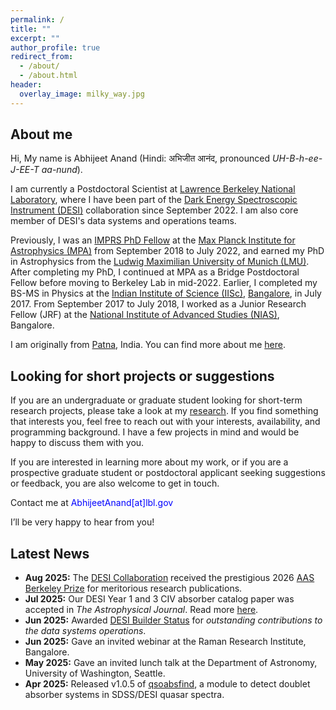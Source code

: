 ```yaml
---
permalink: /
title: ""
excerpt: ""
author_profile: true
redirect_from:
  - /about/
  - /about.html
header:
  overlay_image: milky_way.jpg
---
```

<!--
<figure style="width: 350px" class="align-right">
  <img src="/images/DrummondFieldingPhoto.JPG" alt="">
  <figcaption>It's me!</figcaption>
</figure>  -->

## About me

Hi, My name is Abhijeet Anand (Hindi: अभिजीत आनंद, pronounced *UH-B-h-ee-J-EE-T aa-nund*).  

I am currently a Postdoctoral Scientist at [Lawrence Berkeley National Laboratory](https://en.wikipedia.org/wiki/Lawrence_Berkeley_National_Laboratory), where I have been part of the [Dark Energy Spectroscopic Instrument (DESI)](https://www.desi.lbl.gov/) collaboration since September 2022. I am also core member of DESI's data systems and operations teams.

Previously, I was an [IMPRS PhD Fellow](https://www.imprs-astro.mpg.de/content/student-class-2018-2021.html) at the [Max Planck Institute for Astrophysics (MPA)](https://www.mpa-garching.mpg.de/) from September 2018 to July 2022, and earned my PhD in Astrophysics from the [Ludwig Maximilian University of Munich (LMU)](https://en.wikipedia.org/wiki/Ludwig_Maximilian_University_of_Munich). After completing my PhD, I continued at MPA as a Bridge Postdoctoral Fellow before moving to Berkeley Lab in mid-2022. Earlier, I completed my BS-MS in Physics at the [Indian Institute of Science (IISc)](https://en.wikipedia.org/wiki/Indian_Institute_of_Science), [Bangalore](https://en.wikipedia.org/wiki/Bangalore), in July 2017. From September 2017 to July 2018, I worked as a Junior Research Fellow (JRF) at the [National Institute of Advanced Studies (NIAS)](https://en.wikipedia.org/wiki/National_Institute_of_Advanced_Studies), Bangalore.  

I am originally from [Patna](https://en.wikipedia.org/wiki/Patna), India. You can find more about me [here](/pages/detailabout).


## Looking for short projects or suggestions

If you are an undergraduate or graduate student looking for short-term research projects, please take a look at my [research](/research). If you find something that interests you, feel free to reach out with your interests, availability, and programming background. I have a few projects in mind and would be happy to discuss them with you.  

If you are interested in learning more about my work, or if you are a prospective graduate student or postdoctoral applicant seeking suggestions or feedback, you are also welcome to get in touch.  

Contact me at <span style="color:blue">AbhijeetAnand[at]lbl.gov</span>  

I’ll be very happy to hear from you!

## Latest News

- **Aug 2025:** The [DESI Collaboration](https://www.desi.lbl.gov/) received the prestigious 2026 [AAS Berkeley Prize](https://aas.org/press/desi-collaboration-receive-2026-berkeley-prize) for meritorious research publications.  
- **Jul 2025:** Our DESI Year 1 and 3 CIV absorber catalog paper was accepted in *The Astrophysical Journal*. Read more [here](https://arxiv.org/abs/2504.20299).  
- **Jun 2025:** Awarded [DESI Builder Status](https://www.desi.lbl.gov/collaboration/desi-builders/) for *outstanding contributions to the data systems operations*.  
- **Jun 2025:** Gave an invited webinar at the Raman Research Institute, Bangalore.  
- **May 2025:** Gave an invited lunch talk at the Department of Astronomy, University of Washington, Seattle.  
- **Apr 2025:** Released v1.0.5 of [qsoabsfind](https://github.com/abhi0395/qsoabsfind), a module to detect doublet absorber systems in SDSS/DESI quasar spectra.  
